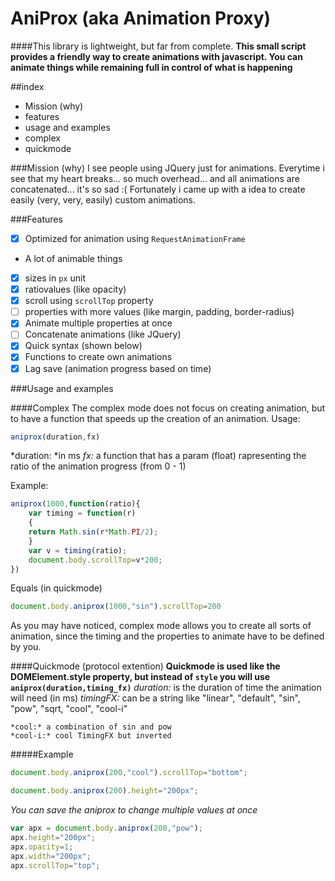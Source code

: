 AniProx (aka Animation Proxy)
===
####This library is lightweight, but far from complete.
**This small script provides a friendly way to create animations with javascript. You can animate things while remaining full in control of what is happening**

##index
- Mission (why)
- features
- usage and examples
 - complex
 - quickmode

###Mission (why)
I see people using JQuery just for animations. Everytime i see that my heart breaks... so much overhead... and all animations are concatenated... it's so sad :(
Fortunately i came up with a idea to create easily (very, very, easily) custom animations.

###Features
- [X] Optimized for animation using `RequestAnimationFrame`
- A lot of animable things
 - [X] sizes in `px` unit
 - [X] ratiovalues (like opacity)
 - [X] scroll using `scrollTop` property
 - [ ] properties with more values (like margin, padding, border-radius)
- [X] Animate multiple properties at once
- [ ] Concatenate animations (like JQuery)
- [X] Quick syntax (shown below)
- [X] Functions to create own animations
- [X] Lag save (animation progress based on time)

###Usage and examples

####Complex
The complex mode does not focus on creating animation, but to have a function that speeds up the creation of an animation.
Usage:
```js
aniprox(duration,fx)
```
*duration: *in ms
*fx:* a function that has a param (float) rapresenting the ratio of the animation progress (from 0 - 1)

Example:
```js
aniprox(1000,function(ratio){
    var timing = function(r)
    {
    return Math.sin(r*Math.PI/2);
    }
    var v = timing(ratio);
    document.body.scrollTop=v*200;
})
```
Equals (in quickmode)
```js
document.body.aniprox(1000,"sin").scrollTop=200
```

As you may have noticed, complex mode allows you to create all sorts of animation, since the timing and the properties to animate have to be defined by you.

####Quickmode (protocol extention)
**Quickmode is used like the DOMElement.style property, but instead of `style` you will use `aniprox(duration,timing_fx)`**
*duration:* is the duration of time the animation will need (in ms)
*timingFX:* can be a string like "linear", "default", "sin", "pow", "sqrt, "cool", "cool-i"

    *cool:* a combination of sin and pow
    *cool-i:* cool TimingFX but inverted

#####Example
```js
document.body.aniprox(200,"cool").scrollTop="bottom";
```
```js
document.body.aniprox(200).height="200px";
```
*You can save the aniprox to change multiple values at once*

```js
var apx = document.body.aniprox(200,"pow");
apx.height="200px";
apx.opacity=1;
apx.width="200px";
apx.scrollTop="top";
```